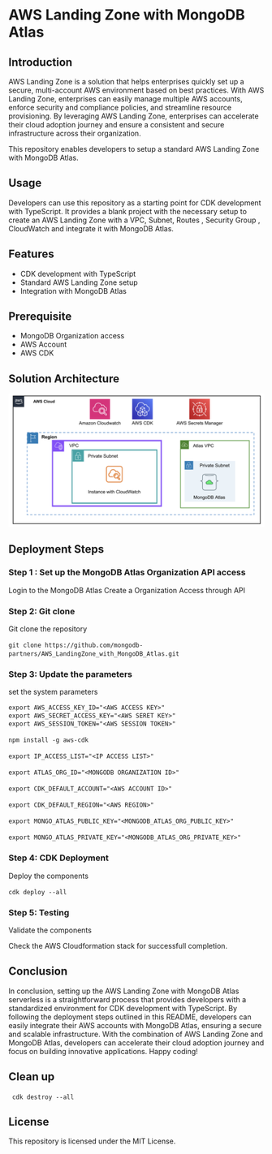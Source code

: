 # AWS Landing Zone with MongoDB Atlas 

## Introduction

AWS Landing Zone is a solution that helps enterprises quickly set up a secure, multi-account AWS environment based on best practices. With AWS Landing Zone, enterprises can easily manage multiple AWS accounts, enforce security and compliance policies, and streamline resource provisioning. By leveraging AWS Landing Zone, enterprises can accelerate their cloud adoption journey and ensure a consistent and secure infrastructure across their organization.

This repository enables developers to setup a standard AWS Landing Zone with MongoDB Atlas.

## Usage

Developers can use this repository as a starting point for CDK development with TypeScript. It provides a blank project with the necessary setup to create an AWS Landing Zone with a VPC, Subnet, Routes , Security Group , CloudWatch and integrate it with MongoDB Atlas.

## Features

- CDK development with TypeScript
- Standard AWS Landing Zone setup
- Integration with MongoDB Atlas

## Prerequisite

- MongoDB Organization access
- AWS Account
- AWS CDK

## Solution Architecture

![LandingZone](images/landing_zone.png)

## Deployment Steps

### Step 1 : Set up the MongoDB Atlas Organization API access

Login to the MongoDB Atlas
Create a Organization Access through API

### Step 2: Git clone

Git clone the repository

` git clone https://github.com/mongodb-partners/AWS_LandingZone_with_MongoDB_Atlas.git `

### Step 3: Update the parameters

set the system parameters

```
export AWS_ACCESS_KEY_ID="<AWS ACCESS KEY>"
export AWS_SECRET_ACCESS_KEY="<AWS SERET KEY>"
export AWS_SESSION_TOKEN="<AWS SESSION TOKEN>"

npm install -g aws-cdk

export IP_ACCESS_LIST="<IP ACCESS LIST>"

export ATLAS_ORG_ID="<MONGODB ORGANIZATION ID>"

export CDK_DEFAULT_ACCOUNT="<AWS ACCOUNT ID>"

export CDK_DEFAULT_REGION="<AWS REGION>"

export MONGO_ATLAS_PUBLIC_KEY="<MONGODB_ATLAS_ORG_PUBLIC_KEY>"

export MONGO_ATLAS_PRIVATE_KEY="<MONGODB_ATLAS_ORG_PRIVATE_KEY>"
```


### Step 4: CDK Deployment

Deploy the components

`cdk deploy --all`

### Step 5: Testing

Validate the components

Check the AWS Cloudformation stack for successfull completion.


## Conclusion

In conclusion, setting up the AWS Landing Zone with MongoDB Atlas serverless is a straightforward process that provides developers with a standardized environment for CDK development with TypeScript. By following the deployment steps outlined in this README, developers can easily integrate their AWS accounts with MongoDB Atlas, ensuring a secure and scalable infrastructure. With the combination of AWS Landing Zone and MongoDB Atlas, developers can accelerate their cloud adoption journey and focus on building innovative applications. Happy coding!


## Clean up

` cdk destroy --all`


## License

This repository is licensed under the MIT License.




